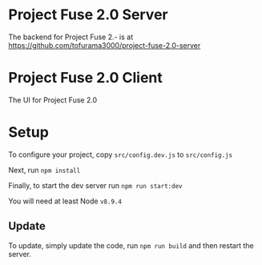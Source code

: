 # Project Fuse 2.0 Server

The backend for Project Fuse 2.- is at https://github.com/tofurama3000/project-fuse-2.0-server

# Project Fuse 2.0 Client
The UI for Project Fuse 2.0

# Setup

To configure your project, copy `src/config.dev.js` to `src/config.js`

Next, run `npm install`

Finally, to start the dev server run `npm run start:dev`

You will need at least Node `v8.9.4`

## Update

To update, simply update the code, run `npm run build` and then restart the server.
